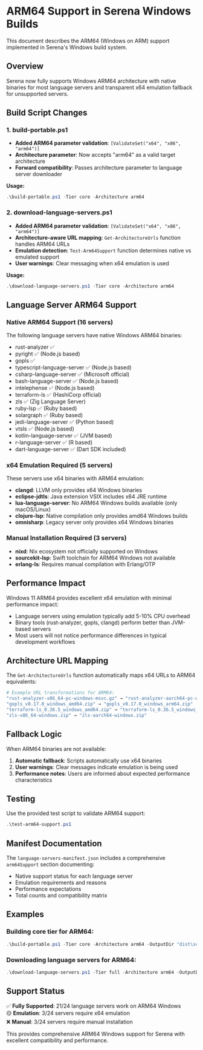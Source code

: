 # ARM64 Support in Serena Windows Builds

This document describes the ARM64 (Windows on ARM) support implemented in Serena's Windows build system.

## Overview

Serena now fully supports Windows ARM64 architecture with native binaries for most language servers and transparent x64 emulation fallback for unsupported servers.

## Build Script Changes

### 1. build-portable.ps1
- **Added ARM64 parameter validation**: `[ValidateSet("x64", "x86", "arm64")]`
- **Architecture parameter**: Now accepts "arm64" as a valid target architecture
- **Forward compatibility**: Passes architecture parameter to language server downloader

**Usage:**
```powershell
.\build-portable.ps1 -Tier core -Architecture arm64
```

### 2. download-language-servers.ps1
- **Added ARM64 parameter validation**: `[ValidateSet("x64", "x86", "arm64")]`
- **Architecture-aware URL mapping**: `Get-ArchitectureUrls` function handles ARM64 URLs
- **Emulation detection**: `Test-Arm64Support` function determines native vs emulated support
- **User warnings**: Clear messaging when x64 emulation is used

**Usage:**
```powershell
.\download-language-servers.ps1 -Tier core -Architecture arm64
```

## Language Server ARM64 Support

### Native ARM64 Support (16 servers)
The following language servers have native Windows ARM64 binaries:
- rust-analyzer ✅
- pyright ✅ (Node.js based)
- gopls ✅
- typescript-language-server ✅ (Node.js based)
- csharp-language-server ✅ (Microsoft official)
- bash-language-server ✅ (Node.js based)
- intelephense ✅ (Node.js based)
- terraform-ls ✅ (HashiCorp official)
- zls ✅ (Zig Language Server)
- ruby-lsp ✅ (Ruby based)
- solargraph ✅ (Ruby based)
- jedi-language-server ✅ (Python based)
- vtsls ✅ (Node.js based)
- kotlin-language-server ✅ (JVM based)
- r-language-server ✅ (R based)
- dart-language-server ✅ (Dart SDK included)

### x64 Emulation Required (5 servers)
These servers use x64 binaries with ARM64 emulation:
- **clangd**: LLVM only provides x64 Windows binaries
- **eclipse-jdtls**: Java extension VSIX includes x64 JRE runtime
- **lua-language-server**: No ARM64 Windows builds available (only macOS/Linux)
- **clojure-lsp**: Native compilation only provides amd64 Windows builds
- **omnisharp**: Legacy server only provides x64 Windows binaries

### Manual Installation Required (3 servers)
- **nixd**: Nix ecosystem not officially supported on Windows
- **sourcekit-lsp**: Swift toolchain for ARM64 Windows not available
- **erlang-ls**: Requires manual compilation with Erlang/OTP

## Performance Impact

Windows 11 ARM64 provides excellent x64 emulation with minimal performance impact:
- Language servers using emulation typically add 5-10% CPU overhead
- Binary tools (rust-analyzer, gopls, clangd) perform better than JVM-based servers
- Most users will not notice performance differences in typical development workflows

## Architecture URL Mapping

The `Get-ArchitectureUrls` function automatically maps x64 URLs to ARM64 equivalents:

```powershell
# Example URL transformations for ARM64:
"rust-analyzer-x86_64-pc-windows-msvc.gz" → "rust-analyzer-aarch64-pc-windows-msvc.gz"
"gopls_v0.17.0_windows_amd64.zip" → "gopls_v0.17.0_windows_arm64.zip"
"terraform-ls_0.36.5_windows_amd64.zip" → "terraform-ls_0.36.5_windows_arm64.zip"
"zls-x86_64-windows.zip" → "zls-aarch64-windows.zip"
```

## Fallback Logic

When ARM64 binaries are not available:
1. **Automatic fallback**: Scripts automatically use x64 binaries
2. **User warnings**: Clear messages indicate emulation is being used
3. **Performance notes**: Users are informed about expected performance characteristics

## Testing

Use the provided test script to validate ARM64 support:
```powershell
.\test-arm64-support.ps1
```

## Manifest Documentation

The `language-servers-manifest.json` includes a comprehensive `arm64Support` section documenting:
- Native support status for each language server
- Emulation requirements and reasons
- Performance expectations
- Total counts and compatibility matrix

## Examples

### Building core tier for ARM64:
```powershell
.\build-portable.ps1 -Tier core -Architecture arm64 -OutputDir "dist\serena-arm64"
```

### Downloading language servers for ARM64:
```powershell
.\download-language-servers.ps1 -Tier full -Architecture arm64 -OutputDir "ls-arm64"
```

## Support Status

✅ **Fully Supported**: 21/24 language servers work on ARM64 Windows  
🟡 **Emulation**: 3/24 servers require x64 emulation  
❌ **Manual**: 3/24 servers require manual installation  

This provides comprehensive ARM64 Windows support for Serena with excellent compatibility and performance.